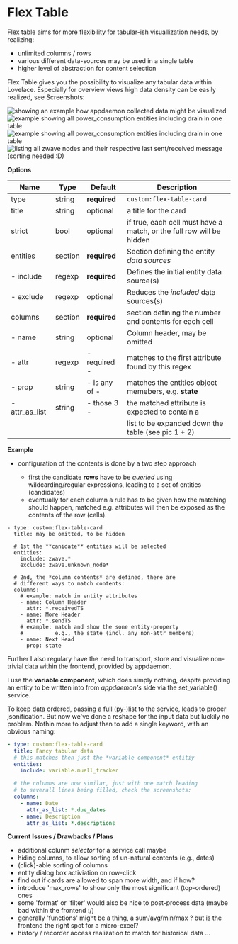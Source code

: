 # Flex Table

Flex table aims for more flexibility for tabular-ish visuallization
needs, by realizing:

- unlimited columns / rows 
- various different data-sources may be used in a single table
- higher level of abstraction for content selection

Flex Table gives you the possibility to visualize any tabular data
within Lovelace. Especially for overview views high data density
can be easily realized, see Screenshots:

![showing an example how appdaemon collected data might be visualized](https://github.com/daringer/image_dump/raw/master/todos_and_garbage_collection.png.small.png)
![example showing **all** *power_consumption* entities including drain in one table](https://github.com/daringer/image_dump/raw/master/id_drain_power.png.small.png)
![example showing **all** *power_consumption* entities including drain in one table](https://github.com/daringer/image_dump/raw/master/id_drain_power.png.small.png)
![listing all zwave nodes and their respective last sent/received message (sorting needed :D)](https://github.com/daringer/image_dump/raw/master/zwave_last_msg_fromto.png.small.png )

**Options**

| Name           | Type    | Default       | Description
| ----           | ----    | -------       | -----------
| type           | string  | **required**  | `custom:flex-table-card`
| title          | string  | optional      | a title for the card
| strict         | bool    | optional      | if true, each cell must have a match, or the full row will be hidden
| entities       | section | **required**  | Section defining the entity *data sources*
| - include      | regexp  | **required**  | Defines the initial entity data source(s)
| - exclude      | regexp  |   optional    | Reduces the *included* data sources(s) 
| columns        | section | **required**  | section defining the number and contents for each cell
| - name         | string  |   optional    | Column header, may be omitted
| - attr         | regexp  | - required  - | matches to the first attribute found by this regex
| - prop         | string  | - is any of - | matches the entities object memebers, e.g. **state**
| - attr_as_list | string  | - those 3   - | the matched attribute is expected to contain a 
|                |         |               | list to be expanded down the table (see pic 1 + 2)

**Example**

- configuration of the contents is done by a two step approach
 
  - first the candidate **rows** have to be *queried* using 
	  wildcarding/regular expressions, leading to a set of 
		entities (candidates)
  - eventually for each column a rule has to be given how the
	  matching should happen, matched e.g. attributes will then 
		be exposed as the contents of the row (cells).

```
- type: custom:flex-table-card 
  title: may be omitted, to be hidden
	
  # 1st the **canidate** entities will be selected
  entities:
    include: zwave.*
    exclude: zwave.unknown_node*

  # 2nd, the *column contents* are defined, there are
  # different ways to match contents:
  columns:
    # example: match in entity attributes
    - name: Column Header
      attr: *.receivedTS
    - name: More Header
      attr: *.sendTS
    # example: match and show the sone entity-property 
    #          e.g., the state (incl. any non-attr members)
    - name: Next Head
      prop: state
```

Further I also regulary have the need to 
transport, store and visualize non-trivial data
within the frontend, provided by appdaemon.

I use the **variable component**, which does 
simply nothing, despite providing an entity to be written
into from *appdaemon's* side via the set_variable() service.

To keep data ordered, passing a full (py-)list to the
service, leads to proper jsonification. But now we've done 
a reshape for the input data but luckily no problem. Nothin
more to adjust than to add a single keyword, with an obvious
naming:

```yaml
- type: custom:flex-table-card 
  title: Fancy tabular data
  # this matches then just the *variable component* entitiy
  entities:
    include: variable.muell_tracker

  # the columns are now similar, just with one match leading
  # to severall lines being filled, check the screenshots:
  columns:
    - name: Date
      attr_as_list: *.due_dates
    - name: Description
      attr_as_list: *.descriptions
```

**Current Issues / Drawbacks / Plans**

* additional colunm *selector* for a service call maybe
* hiding columns, to allow sorting of un-natural contents (e.g., dates)
* (click)-able sorting of columns 
* entity dialog box activiation on row-click
* find out if cards are allowed to span more width, and if how?
* introduce 'max_rows' to show only the most significant (top-ordered) ones
* some 'format' or 'filter' would also be nice to post-process data 
  (maybe bad within the frontend :/)
* generally 'functions' might be a thing, a sum/avg/min/max ? but is the
  frontend the right spot for a micro-excel?
* history / recorder access realization to match for historical data ...
